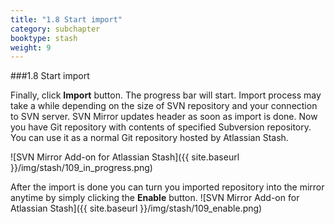 ```yaml
---
title: "1.8 Start import"
category: subchapter
booktype: stash
weight: 9
---
```


###1.8 Start import

Finally, click **Import** button. The progress bar will start. Import process may take a while depending on the size of SVN repository and your connection to SVN server.
SVN Mirror updates header as soon as import is done. Now you have Git repository with contents of specified Subversion repository. You can use it as a normal Git repository hosted by Atlassian Stash.

![SVN Mirror Add-on for Atlassian Stash]({{ site.baseurl }}/img/stash/109_in_progress.png)

After the import is done  you can turn you imported repository into the mirror anytime by simply clicking the **Enable** button.
![SVN Mirror Add-on for Atlassian Stash]({{ site.baseurl }}/img/stash/109_enable.png)

[](#up)